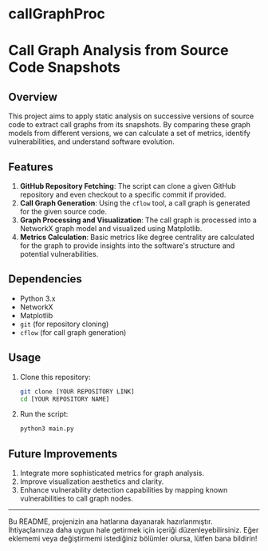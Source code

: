 # callGraphProc



# Call Graph Analysis from Source Code Snapshots

## Overview

This project aims to apply static analysis on successive versions of source code to extract call graphs from its snapshots. By comparing these graph models from different versions, we can calculate a set of metrics, identify vulnerabilities, and understand software evolution.

## Features

1. **GitHub Repository Fetching**: The script can clone a given GitHub repository and even checkout to a specific commit if provided.
2. **Call Graph Generation**: Using the `cflow` tool, a call graph is generated for the given source code.
3. **Graph Processing and Visualization**: The call graph is processed into a NetworkX graph model and visualized using Matplotlib.
4. **Metrics Calculation**: Basic metrics like degree centrality are calculated for the graph to provide insights into the software's structure and potential vulnerabilities.

## Dependencies

- Python 3.x
- NetworkX
- Matplotlib
- `git` (for repository cloning)
- `cflow` (for call graph generation)

## Usage

1. Clone this repository:
   ```bash
   git clone [YOUR REPOSITORY LINK]
   cd [YOUR REPOSITORY NAME]
   ```

2. Run the script:
   ```bash
   python3 main.py
   ```

## Future Improvements

1. Integrate more sophisticated metrics for graph analysis.
2. Improve visualization aesthetics and clarity.
3. Enhance vulnerability detection capabilities by mapping known vulnerabilities to call graph nodes.

---

Bu README, projenizin ana hatlarına dayanarak hazırlanmıştır. İhtiyaçlarınıza daha uygun hale getirmek için içeriği düzenleyebilirsiniz. Eğer eklememi veya değiştirmemi istediğiniz bölümler olursa, lütfen bana bildirin!
